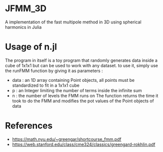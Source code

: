 # JFMM_3D
A implementation of the fast multipole method in 3D using spherical harmonics in Julia

# Usage of n.jl
The program in itself is a toy program that randomly generates data inside a cube of 1x1x1 but can be used to work with any dataset.
to use it, simply use the runFMM function by giving it as parameters :
- data : an 1D array containing Point objects, all points must be standardized to fit in a 1x1x1 cube
- p : an Integer limiting the number of terms inside the infinite sum
- n : the number of levels the FMM runs on
The function returns the time it took to do the FMM and modifies the pot values of the Point objects of data

# References
- https://math.nyu.edu/~greengar/shortcourse_fmm.pdf
- https://web.stanford.edu/class/cme324/classics/greengard-rokhlin.pdf
